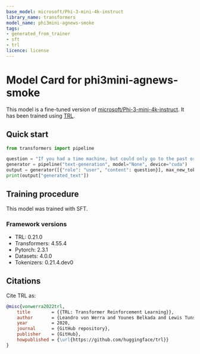 ```yaml
---
base_model: microsoft/Phi-3-mini-4k-instruct
library_name: transformers
model_name: phi3mini-agnews-smoke
tags:
- generated_from_trainer
- sft
- trl
licence: license
---
```


# Model Card for phi3mini-agnews-smoke

This model is a fine-tuned version of [microsoft/Phi-3-mini-4k-instruct](https://huggingface.co/microsoft/Phi-3-mini-4k-instruct).
It has been trained using [TRL](https://github.com/huggingface/trl).

## Quick start

```python
from transformers import pipeline

question = "If you had a time machine, but could only go to the past or the future once and never return, which would you choose and why?"
generator = pipeline("text-generation", model="None", device="cuda")
output = generator([{"role": "user", "content": question}], max_new_tokens=128, return_full_text=False)[0]
print(output["generated_text"])
```

## Training procedure

 


This model was trained with SFT.

### Framework versions

- TRL: 0.21.0
- Transformers: 4.55.4
- Pytorch: 2.3.1
- Datasets: 4.0.0
- Tokenizers: 0.21.4.dev0

## Citations



Cite TRL as:
    
```bibtex
@misc{vonwerra2022trl,
	title        = {{TRL: Transformer Reinforcement Learning}},
	author       = {Leandro von Werra and Younes Belkada and Lewis Tunstall and Edward Beeching and Tristan Thrush and Nathan Lambert and Shengyi Huang and Kashif Rasul and Quentin Gallou{\'e}dec},
	year         = 2020,
	journal      = {GitHub repository},
	publisher    = {GitHub},
	howpublished = {\url{https://github.com/huggingface/trl}}
}
```